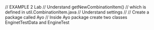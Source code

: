// EXAMPLE 2 Lab
// Understand getNewCombinationItem()
// which is defined in util.CombinationItem.java
// Understand settings
//
// Create a package called Ayo
// Inside Ayo package create two classes EnginetTestData and EngineTest
